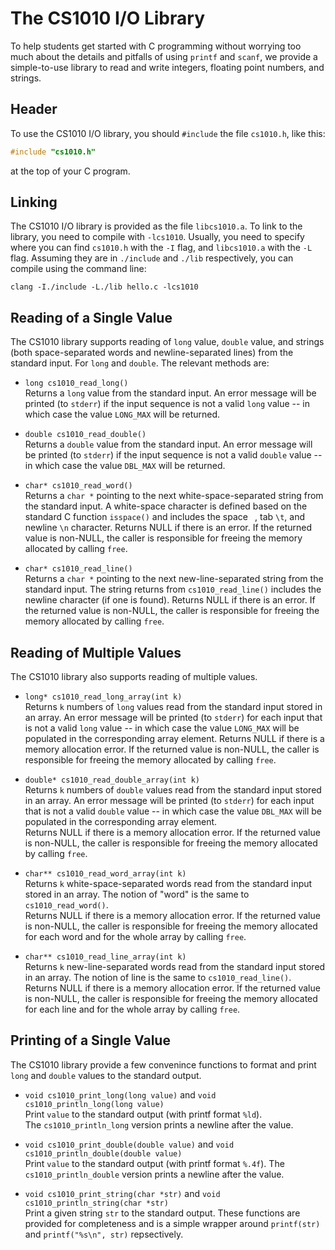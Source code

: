 # The CS1010 I/O Library

To help students get started with C programming without worrying too much about the details and pitfalls of using `printf` and `scanf`, we provide a simple-to-use library to read and write integers, floating point numbers, and strings.  

## Header

To use the CS1010 I/O library, you should `#include` the file `cs1010.h`, like this:

```C
#include "cs1010.h"
```

at the top of your C program.

## Linking

The CS1010 I/O library is provided as the file `libcs1010.a`.  To link to the library, you need to compile with `-lcs1010`.  Usually, you need to specify where you can find `cs1010.h` with the `-I` flag, and `libcs1010.a` with the `-L` flag.  Assuming they are in `./include` and `./lib` respectively, you can compile using the command line:

```
clang -I./include -L./lib hello.c -lcs1010
```

## Reading of a Single Value

The CS1010 library supports reading of `long` value, `double` value, and strings (both space-separated words and newline-separated lines) from the standard input.  For `long` and `double`. The relevant methods are:

- `long cs1010_read_long()`<br>
Returns a `long` value from the standard input.  An error message will be printed (to `stderr`) if the input sequence is not a valid `long` value -- in which case the value `LONG_MAX` will be returned.

- `double cs1010_read_double()`<br>
Returns a `double` value from the standard input.  An error message will be printed (to `stderr`) if the input sequence is not a valid `double` value -- in which case the value `DBL_MAX` will be returned.

- `char* cs1010_read_word()`<br>
Returns a `char *` pointing to the next white-space-separated string from the standard input.  A white-space character is defined based on the standard C function `isspace()` and includes the space ` `, tab `\t`, and newline `\n` character.  Returns NULL if there is an error.  If the returned value is non-NULL, the caller is responsible for freeing the memory allocated by calling `free`.  

- `char* cs1010_read_line()`<br>
Returns a `char *` pointing to the next new-line-separated string from the standard input.   The string returns from `cs1010_read_line()` includes the newline character (if one is found).
Returns NULL if there is an error.  If the returned value is non-NULL, the caller is responsible for freeing the memory allocated by calling `free`.

## Reading of Multiple Values

The CS1010 library also supports reading of multiple values.  

- `long* cs1010_read_long_array(int k)`<br>
Returns `k` numbers of `long` values read from the standard input stored in an array.  An error message will be printed (to `stderr`) for each input that is not a valid `long` value -- in which case the value `LONG_MAX` will be populated in the corresponding array element.  Returns NULL if there is a memory allocation error.  If the returned value is non-NULL, the caller is responsible for freeing the memory allocated by calling `free`.

- `double* cs1010_read_double_array(int k)`<br>
Returns `k` numbers of `double` values read from the standard input stored in an array.  An error message will be printed (to `stderr`) for each input that is not a valid `double` value -- in which case the value `DBL_MAX` will be populated in the corresponding array element.  
Returns NULL if there is a memory allocation error.  If the returned value is non-NULL, the caller is responsible for freeing the memory allocated by calling `free`.

- `char** cs1010_read_word_array(int k)`<br>
Returns `k` white-space-separated words read from the standard input stored in an array.  The notion of "word" is the same to `cs1010_read_word()`.  
Returns NULL if there is a memory allocation error.  If the returned value is non-NULL, the caller is responsible for freeing the memory allocated for each word and for the whole array by calling `free`.

- `char** cs1010_read_line_array(int k)`<br>
Returns `k` new-line-separated words read from the standard input stored in an array.  The notion of line is the same to `cs1010_read_line()`.  
Returns NULL if there is a memory allocation error.  If the returned value is non-NULL, the caller is responsible for freeing the memory allocated for each line and for the whole array by calling `free`.

## Printing of a Single Value

The CS1010 library provide a few convenince functions to format and print `long` and `double` values to the standard output.

- `void cs1010_print_long(long value)` and `void cs1010_println_long(long value)`<br>
Print `value` to the standard output (with printf format `%ld`).  
The `cs1010_println_long` version prints a newline after the value.

- `void cs1010_print_double(double value)` and `void cs1010_println_double(double value)`<br>
Print `value` to the standard output (with printf format `%.4f`).
The `cs1010_println_double` version prints a newline after the value.

- `void cs1010_print_string(char *str)` and `void cs1010_println_string(char *str)`<br>
Print a given string `str` to the standard output.  These functions are provided for completeness and is a simple wrapper around `printf(str)` and `printf("%s\n", str)` repsectively.

